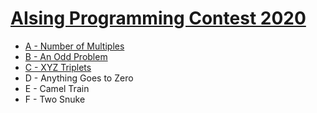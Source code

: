 # [AIsing Programming Contest 2020](https://atcoder.jp/contests/aising2020)

- [A - Number of Multiples](https://github.com/wingkwong/competitive-programming/tree/master/atcoder/contests/aising2020/A.cpp)
- [B - An Odd Problem](https://github.com/wingkwong/competitive-programming/tree/master/atcoder/contests/aising2020/B.cpp)
- [C - XYZ Triplets](https://github.com/wingkwong/competitive-programming/tree/master/atcoder/contests/aising2020/C.cpp)
- D - Anything Goes to Zero
- E - Camel Train
- F - Two Snuke